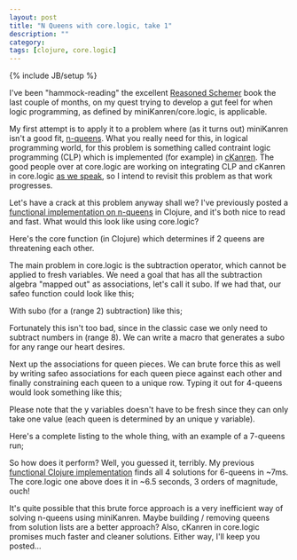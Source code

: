 ```yaml
---
layout: post
title: "N Queens with core.logic, take 1"
description: ""
category:
tags: [clojure, core.logic]
---
```

{% include JB/setup %}

I've been "hammock-reading" the excellent <a href="http://mitpress.mit.edu/catalog/item/default.asp?ttype=2&amp;tid=10663">Reasoned Schemer</a> book the last couple of months, on my quest trying to develop a gut feel for when logic programming, as defined by miniKanren/core.logic, is applicable.

My first attempt is to apply it to a problem where (as it turns out) miniKanren isn't a good fit, <a href="http://en.wikipedia.org/wiki/Eight_queens_puzzle">n-queens</a>. What you really need for this, in logical programming world, for this problem is something called contraint logic programming (CLP) which is implemented (for example) in <a href="http://www.schemeworkshop.org/2011/papers/Alvis2011.pdf">cKanren</a>. The good people over at core.logic are working on integrating CLP and cKanren in core.logic <a href="https://github.com/clojure/core.logic/tree/cKanren">as we speak</a>, so I intend to revisit this problem as that work progresses.

Let's have a crack at this problem anyway shall we? I've previously posted a <a href="http://martinsprogrammingblog.blogspot.co.uk/2012/03/enumerate-n-queens-solutions.html">functional implementation on n-queens</a> in Clojure, and it's both nice to read and fast. What would this look like using core.logic?

Here's the core function (in Clojure) which determines if 2 queens are threatening each other.
<script src="https://gist.github.com/3065962.js?file=safe.clj"> </script>
The main problem in core.logic is the subtraction operator, which cannot be applied to fresh variables. We need a goal that has all the subtraction algebra "mapped out" as associations, let's call it subo. If we had that, our safeo function could look like this;
<script src="https://gist.github.com/3065962.js?file=safeo.clj"> </script>
With subo (for a (range 2) subtraction) like this;
<script src="https://gist.github.com/3065962.js?file=def-subo.clj"> </script>
Fortunately this isn't too bad, since in the classic case we only need to subtract numbers in (range 8). We can write a macro that generates a subo for any range our heart desires.

Next up the associations for queen pieces. We can brute force this as well by writing safeo associations for each queen piece against each other and finally constraining each queen to a unique row. Typing it out for 4-queens would look something like this;
<script src="https://gist.github.com/3065962.js?file=run-4q.clj"> </script>
Please note that the y variables doesn't have to be fresh since they can only take one value (each queen is determined by an unique y variable).

Here's a complete listing to the whole thing, with an example of a 7-queens run;
<script src="https://gist.github.com/2196964.js?file=nqueens-cl.clj"> </script>
So how does it perform? Well, you guessed it, terribly. My previous <a href="http://martinsprogrammingblog.blogspot.co.uk/2012/03/enumerate-n-queens-solutions.html">functional Clojure implementation</a> finds all 4 solutions for 6-queens in ~7ms. The core.logic one above does it in ~6.5 seconds, 3 orders of magnitude, ouch!

It's quite possible that this brute force approach is a very inefficient way of solving n-queens using miniKanren. Maybe building / removing queens from solution lists are a better approach? Also, cKanren in core.logic promises much faster and cleaner solutions. Either way, I'll keep you posted...